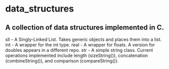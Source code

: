 # data_structures
A collection of data structures implemented in C.
--------------------------------------------------------------------------------
sll - A Singly-Linked List. Takes generic objects and places them into a list.
int - A wrapper for the int type.
real - A wrapper for floats. A version for doubles appears in a different repo.
str - A simple string class. Current operations implemented include length 
      (sizeString()), concatenation (combineString()), and comparison
      (compareString()).
